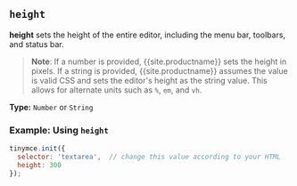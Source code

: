 ## `height`

**height** sets the height of the entire editor, including the menu bar, toolbars, and status bar.

> **Note**: If a number is provided, {{site.productname}} sets the height in pixels. If a string is provided, {{site.productname}} assumes the value is valid CSS and sets the editor's height as the string value. This allows for alternate units such as `%`, `em`, and `vh`.

**Type:** `Number` or `String`

### Example: Using `height`

```js
tinymce.init({
  selector: 'textarea',  // change this value according to your HTML
  height: 300
});
```
